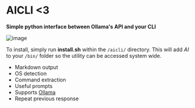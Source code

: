 # AICLI <3
**Simple python interface between Ollama's API and your CLI**

![image](https://github.com/user-attachments/assets/edf02987-5c50-4166-a68c-0c23b729c397)

To install, simply run **install.sh** within the `/aicli/` directory. This will add *AI* to your `/bin/` folder so the utility can be accessed system wide.

- Markdown output
- OS detection
- Command extraction
- Useful prompts
- Supports [Ollama](https://github.com/ollama/ollama)
- Repeat previous response


